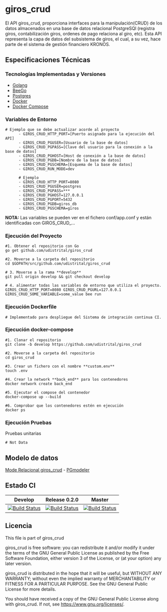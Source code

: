 # giros_crud

El API giros_crud, proporciona interfaces para la manipulación(CRUD) de los datos almacenados en una base de datos relacional PostgreSQl (registra giros, contabilización giros, ordenes de pago relaciona al giro, etc). Esta API representa la capa de datos del subsistema de giros, el cual, a su vez, hace parte de el sistema de gestión financiero KRONOS.

## Especificaciones Técnicas

### Tecnologías Implementadas y Versiones

* [Golang](https://github.com/udistrital/introduccion_oas/blob/master/instalacion_de_herramientas/golang.md)
* [BeeGo](https://github.com/udistrital/introduccion_oas/blob/master/instalacion_de_herramientas/beego.md)
* [Postgres](https://github.com/udistrital/lineamientos_oas/blob/master/instalacion_de_herramientas/postgres.md)
* [Docker](https://docs.docker.com/engine/install/ubuntu/)
* [Docker Compose](https://docs.docker.com/compose/)

### Variables de Entorno

```shell
# Ejemplo que se debe actualizar acorde al proyecto
      - GIROS_CRUD_HTTP_PORT=[Puerto asignado para la ejecución del API]
      - GIROS_CRUD_PGUSER=[Usuario de la base de datos]
      - GIROS_CRUD_PGPASS=[Clave del usuario para la conexión a la base de datos]
      - GIROS_CRUD_PGHOST=[Host de conexión a la base de datos]
      - GIROS_CRUD_PGDB=[Nombre de la base de datos]
      - GIROS_CRUD_PGSCHEMA=[Esquema de la base de datos]
      - GIROS_CRUD_RUN_MODE=dev

      # Ejemplo
      - GIROS_CRUD_HTTP_PORT=8080
      - GIROS_CRUD_PGUSER=postgres
      - GIROS_CRUD_PGPASS=***
      - GIROS_CRUD_PGHOST=127.0.0.1
      - GIROS_CRUD_PGPORT=5432
      - GIROS_CRUD_PGDB=giros_db
      - GIROS_CRUD_PGSCHEMA=giros
```

**NOTA:** Las variables se pueden ver en el fichero conf/app.conf y están identificadas con GIROS_CRUD_...

### Ejecución del Proyecto

```shell
#1. Obtener el repositorio con Go
go get github.com/udistrital/giros_crud

#2. Moverse a la carpeta del repositorio
cd $GOPATH/src/github.com/udistrital/giros_crud

# 3. Moverse a la rama **develop**
git pull origin develop && git checkout develop

# 4. alimentar todas las variables de entorno que utiliza el proyecto.
GIROS_CRUD_HTTP_PORT=8080 GIROS_CRUD_PGURL=127.0.0.1 GIROS_CRUD_SOME_VARIABLE=some_value bee run
```

### Ejecución Dockerfile

```shell
# Implementado para despliegue del Sistema de integración continua CI.
```

### Ejecución docker-compose

```shell
#1. Clonar el repositorio
git clone -b develop https://github.com/udistrital/giros_crud

#2. Moverse a la carpeta del repositorio
cd giros_crud

#3. Crear un fichero con el nombre **custom.env**
touch .env

#4. Crear la network **back_end** para los contenedores
docker network create back_end

#5. Ejecutar el compose del contenedor
docker-compose up --build

#6. Comprobar que los contenedores estén en ejecución
docker ps
```

### Ejecución Pruebas

Pruebas unitarias

```shell
# Not Data
```

## Modelo de datos

[Mode Relacional giros_crud](database/Modelo_giros.svg) -
 [PGmodeler](database/modelo_giros_crud.dbm)

## Estado CI

| Develop | Release 0.2.0 | Master |
| -- | -- | -- |
| [![Build Status](https://hubci.portaloas.udistrital.edu.co/api/badges/udistrital/giros_crud/status.svg?ref=refs/heads/develop)](https://hubci.portaloas.udistrital.edu.co/udistrital/giros_crud) | [![Build Status](https://hubci.portaloas.udistrital.edu.co/api/badges/udistrital/giros_crud/status.svg?ref=refs/heads/release/0.2.0)](https://hubci.portaloas.udistrital.edu.co/udistrital/giros_crud) | [![Build Status](https://hubci.portaloas.udistrital.edu.co/api/badges/udistrital/giros_crud/status.svg?ref=refs/heads/master)](https://hubci.portaloas.udistrital.edu.co/udistrital/giros_crud) |

## Licencia

This file is part of giros_crud

giros_crud is free software: you can redistribute it and/or modify it under the terms of the GNU General Public License as published by the Free Software Foundation, either version 3 of the License, or (at your option) any later version.

giros_crud is distributed in the hope that it will be useful, but WITHOUT ANY WARRANTY; without even the implied warranty of MERCHANTABILITY or FITNESS FOR A PARTICULAR PURPOSE. See the GNU General Public License for more details.

You should have received a copy of the GNU General Public License along with giros_crud. If not, see https://www.gnu.org/licenses/.
